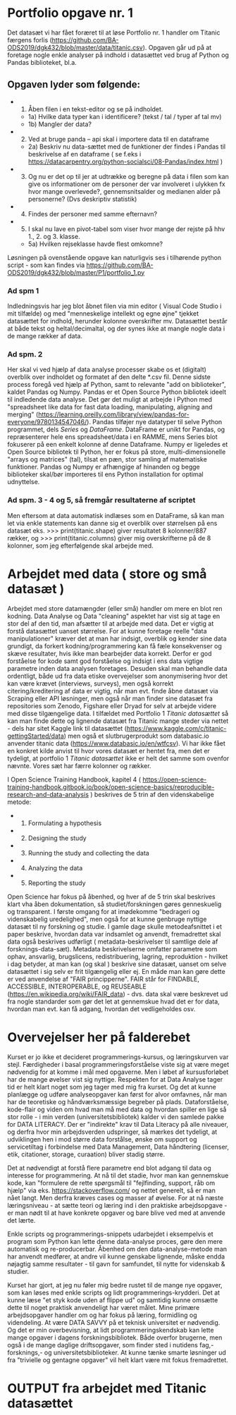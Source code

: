 # Portfolio opgave nr. 1

Det datasæt vi har fået foræret til at løse Portfolio nr. 1 handler om Titanic færgens forlis (https://github.com/BA-ODS2019/dgk432/blob/master/data/titanic.csv). 
Opgaven går ud på at foretage nogle enkle analyser på indhold i datasættet ved brug af Python og Pandas biblioteket, bl.a. 

## Opgaven lyder som følgende:
* 1) Åben filen i en tekst-editor og se på indholdet.
   * 1a) Hvilke data typer kan i identificere? (tekst / tal / typer af tal mv)
   * 1b) Mangler der data?
* 2) Ved at bruge panda – api skal i importere data til en dataframe
   * 2a) Beskriv nu data-sættet med de funktioner der findes i Pandas til beskrivelse af en
dataframe ( se f.eks i https://datacarpentry.org/python-socialsci/08-Pandas/index.html )
* 3) Og nu er det op til jer at udtrække og beregne på data i filen som kan give os informationer om de personer der var involveret i ulykken fx hvor mange overlevede?, gennemsnitsalder og medianen alder på personerne? (Dvs deskriptiv statistik)
* 4) Findes der personer med samme efternavn?
* 5) I skal nu lave en pivot-tabel som viser hvor mange der rejste på hhv 1., 2. og 3. klasse.
    * 5a) Hvilken rejseklasse havde flest omkomne?

Løsningen på ovenstående opgave kan naturligvis ses i tilhørende python script - som kan findes via https://github.com/BA-ODS2019/dgk432/blob/master/P1/portfolio_1.py 

### Ad spm 1
Indledningsvis har jeg blot åbnet filen via min editor ( Visual Code Studio i mit tilfælde) og med "menneskelige intellekt og egne øjne" tjekket datasættet for indhold, herunder kolonne overskrifter mv. Datasættet består at både tekst og heltal/decimaltal, og der synes ikke at mangle nogle data i de mange rækker af data. 

### Ad spm. 2
Her skal vi ved hjælp af data analyse processer skabe os et (digitalt) overblik over indholdet og formatet af den delte *.csv fil.
Denne sidste process foregå ved hjælp af Python, samt to relevante "add on biblioteker", kaldet Pandas og Numpy. 
Pandas er et Open Source Python bibliotek ideelt til indledende data analyse. Det gør det muligt at arbejde i Python med "spreadsheet like data for fast data loading, manipulating, aligning and merging" (https://learning.oreilly.com/library/view/pandas-for-everyone/9780134547046/).
Pandas tilføjer nye datatyper til selve Python programmet, dels *Series* og *DataFrame*. DataFrame er unikt for Pandas, og repræsenterer hele ens spreadsheet/data i en RAMME, mens Series blot fokuserer på een enkelt kolonne af denne Dataframe.
Numpy er ligeledes et Open Source bibliotek til Python, her er fokus på store, multi-dimensionelle "arrays og matrices" (tal), tilsat en pæn, stor samling af matematiske funktioner. 
Pandas og Numpy er afhængige af hinanden og begge biblioteker skal/bør importeres til ens Python installation for optimal udnyttelse. 

### Ad spm. 3 - 4 og 5, så fremgår resultaterne af scriptet 
Men eftersom at data automatisk indlæses som en DataFrame, så kan man let via enkle statements kan danne sig et overblik over størrelsen på ens datasæt eks. >>> print(titanic.shape) giver resultatet 8 kolonner/887 rækker, og >>> print(titanic.columns) giver mig overskrifterne på de 8 kolonner, som jeg efterfølgende skal arbejde med.

# Arbejdet med data ( store og små datasæt )  

Arbejdet med store datamængder (eller små) handler om mere en blot ren kodning. Data Analyse og Data "cleaning" aspektet har vist sig at tage en stor del af den tid, man afsætter til at arbejde med data. Det er vigtig at forstå datasættet uanset størrelse. For at kunne foretage reelle "data manipulationer" kræver det at man har indsigt, overblik og kender sine data grundigt, da forkert kodning/programmering kan få fæle konsekvenser og skæve resultater, hvis ikke man bearbejder data korrekt. Derfor er god forståelse for kode samt god forståelse og indsigt i ens data vigtige parametre inden data analysen foretages. 
Desuden skal man behandle data ordentligt,  både ud fra data etiske overvejelser som anonymisering hvor det kan være krævet (interviews, surveys), men også korrekt citering/kreditering af data er vigtig, når man evt. finde åbne datasæt via Scraping eller API løsninger, men også når man finder sine datasæt fra repositories som Zenodo, Figshare eller Dryad for selv at arbejde videre med disse tilgængelige data. 
I tilfældet med Portfolio 1 *Titanic datasættet* så kan man finde dette og lignende datasæt fra Titanic mange steder via nettet - dels har sitet Kaggle link til datasættet (https://www.kaggle.com/c/titanic-gettingStarted/data) men også et slutbrugerprodukt som databasic.io anvender titanic data (https://www.databasic.io/en/wtfcsv). Vi har ikke fået en konkret kilde anvist til hvor vores datasæt er hentet fra, men det er tydeligt, at portfolio 1 *Titanic datasættet* ikke er helt det samme som ovenfor nævnte. Vores sæt har færre kolonner og rækker.

I Open Science Training Handbook, kapitel 4 ( https://open-science-training-handbook.gitbook.io/book/open-science-basics/reproducible-research-and-data-analysis ) beskrives de 5 trin af den videnskabelige metode:

* 1. Formulating a hypothesis
* 2. Designing the study
* 3. Running the study and collecting the data
* 4. Analyzing the data
* 5. Reporting the study

Open Science har fokus på åbenhed, og hver af de 5 trin skal beskrives klart vha åben dokumentation, så studiet/forskningen gøres genneskuelig og transparent. I første omgang for at imødekomme "bedrageri og videnskabelig uredelighed", men også for at kunne genbruge nyttige datasæt til ny forskning og studie. 
I gamle dage skulle metodeafsnittet i et paper beskrive, hvordan data var indsamlet og anvendt, fremadrettet skal data også beskrives udførligt ( metadata-beskrivelser til samtlige dele af forsknings-data-sæt). Metadata beskrivelserne omfatter parametre som ophav, ansvarlig, brugslicens, redistribuering, lagring, reproduktion - hvilket i dag betyder, at man kan (og skal ) beskrive sine datasæt, uanset om selve datasættet i sig selv er frit tilgængelig eller ej. 
En måde man kan gøre dette er ved anvendelse af "FAIR principperne". FAIR står for 
FINDABLE, ACCESSIBLE, INTEROPERABLE, og REUSEABLE (https://en.wikipedia.org/wiki/FAIR_data) - dvs. data skal være beskrevet ud fra nogle standarder som gør det let at gennemskue hvad det er for data, hvordan man evt. kan få adgang, hvordan det vedligeholdes osv. 

# Overvejelser her på falderebet
Kurset er jo ikke et decideret programmerings-kursus, og læringskurven var stejl. Færdigheder i basal programmeringsforståelse viste sig at være meget nødvendig for at komme i mål med opgaverne. Men i løbet af kursusforløbet har de mange øvelser vist sig nyttige. Respekten for at Data Analyse tager tid er helt klart noget som jeg tager med mig fra kurset. Og det at kunne planlægge og udføre analyseopgaver kan først for alvor omfavnes, når man har de teoretiske og håndværksmæssige begreber på plads. Dataforståelse, kode-flair og viden om hvad man må med data og hvordan spiller en lige så stor rolle - i min verden (universitetsbibliotek) kalder vi den samlede pakke for DATA LITERACY. 
Der er "indirekte" krav til Data Literacy på alle niveauer, og derfra hvor min arbejdsverden udspringer, så mærkes det tydeligt, at udviklingen hen i mod større data forstålse, ønske om support og servicetiltag i forbindelse med Data Management, Data håndtering (licenser, etik, citationer, storage, curaation) bliver stadig større. 

Det at nødvendigt at forstå flere parametre end blot adgang til data og interesse for programmering. At nå til det stadie, hvor man kan gennemskue kode, kan "formulere de rette spørgsmål til "fejlfinding, support, råb om hjælp" via eks. https://stackoverflow.com/ og nettet generelt, så er man nået langt. Men derfra kræves cases og masser af øvelse.
For at nå næste læringsniveau - at sætte teori og læring ind i den praktiske arbejdsopgave - er man nødt til at have konkrete opgaver og bare blive ved med at anvende det lærte.

Enkle scripts og programmerings-snippets udarbejdet i eksempelvis et program som Python kan lette denne data-analyse proces, gøre den mere automatisk og re-producerbar. Åbenhed om den data-analyse-metode man har anvendt medfører, at andre vil kunne genskabe lignende, måske endda nøjagtig samme resultater - til gavn for samfundet, til nytte for videnskab & studier.

Kurset har gjort, at jeg nu føler mig bedre rustet til de mange nye opgaver, som kan løses med enkle scripts og lidt programmerings-krydderi.
Det at kunne læse "et styk kode uden af flippe ud" og samtidig kunne omsætte dette til noget praktisk anvendeligt har været målet. Mine primære arbejdsopgaver handler om og har fokus på læring, formidling og videndeling. At være DATA SAVVY på et teknisk universitet er nødvendig. Og det er min overbevisning, at lidt programmeringskendskab kan lette mange opgaver i dagens forskningsbibliotek. Både overfor brugerne, men også i de mange daglige driftsopgaver, som finder sted i nutidens fag,- forsknings,- og universitetsbiblioteker. 
At kunne tænke smarte løsninger ud fra "trivielle og gentagne opgaver" vil helt klart være mit fokus fremadrettet.

# OUTPUT fra arbejdet med Titanic datasættet 